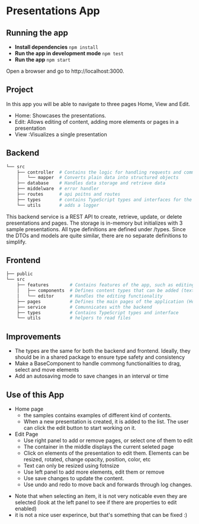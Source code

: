 # Presentations App

## Running the app

- **Install dependencies**
  `npm install`
- **Run the app in development mode**
  `npm test`
- **Run the app**
  `npm start`
  
Open a browser and go to http://localhost:3000.

## Project

In this app you will be able to navigate to three pages Home, View and Edit.
- Home: Showcases the presentations.
- Edit: Allows editing of content, adding more elements or pages in a presentation
- View :Visualizes a single presentation

## Backend
```sh
└── src
    ├── controller  # Contains the logic for handling requests and communicate with under layers like the storage
    │   └── mapper  # Converts plain data into structured objects
    ├── database    # Handles data storage and retrieve data
    ├── middelware  # error handler
    ├── routes      # api poitns and routes
    ├── types       # contains TypeScript types and interfaces for the data models
    └── utils       # adds a logger
```
This backend service is a REST API to create, retrieve, update, or delete presentations and pages. 
The storage is in-memory but initializes with 3 sample presentations.
All type definitions are defined under /types. Since the DTOs and models are quite similar, there are no separate definitions to simplify.

## Frontend
```sh
├── public
└── src
    ├── features        # Contains features of the app, such as editing pages.
    │   ├── components  # Defines content types that can be added (text, image, video, shapes)
    │   └── editor      # Handles the editing functionality
    ├── pages           # Defines the main pages of the application (Home, View, Edit)
    ├── service         # Comunnicates with the backend 
    ├── types           # Contains TypeScript types and interface
    └── utils           # helpers to read files
```
## Improvements

- The types are the same for both the backend and frontend. Ideally, they should be in a shared package to ensure type safety and consistency
- Make a BaseComponent to handle commong functionalities to drag, select and move elements
- Add an autosaving mode to save changes in an interval or time

## Use of this App

- Home page
    - the samples contains examples of different kind of contents.
    - When a new presentation is created, it is added to the list. The user can click the edit button to start working on it.
- Edit Page
    - Use right panel to add or remove pages, or select one of them to edit
    - The container in the middle displays the current seleted page
    - Click on elements of the presentation to edit them. Elements can be resized, rotated, change opacity, position, color, etc
    - Text can only be resized using fotnsize
    - Use left panel to add more elements, edit them or remove
    - Use save changes to update the content.
    - Use undo and redo to move back and forwards through log changes.

* Note that when selecting an item, it is not very noticable even they are selected (look at the left panel to see if there are properties to edit enabled)
* it is not a nice user experince, but that's something that can be fixed :)

